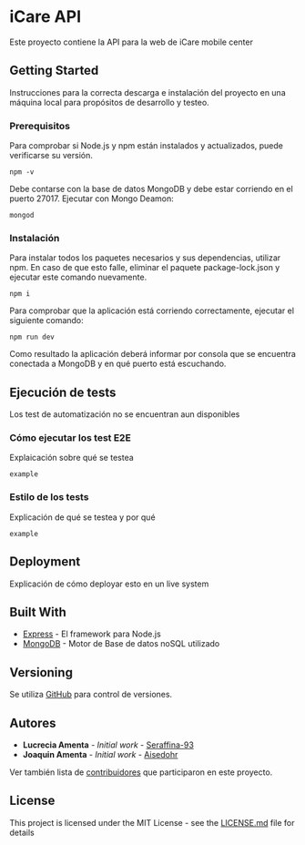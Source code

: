 # iCare API

Este proyecto contiene la API para la web de iCare mobile center

## Getting Started

Instrucciones para la correcta descarga e instalación del proyecto en una máquina local para propósitos de desarrollo y testeo.

### Prerequisitos

Para comprobar si Node.js y npm están instalados y actualizados, puede verificarse su versión.

```
npm -v
```

Debe contarse con la base de datos MongoDB y debe estar corriendo en el puerto 27017. Ejecutar con Mongo Deamon:

```
mongod
```

### Instalación

Para instalar todos los paquetes necesarios y sus dependencias, utilizar npm. En caso de que esto falle, eliminar el paquete package-lock.json y ejecutar este comando nuevamente.

```
npm i
```

Para comprobar que la aplicación está corriendo correctamente, ejecutar el siguiente comando:

```
npm run dev
```

Como resultado la aplicación deberá informar por consola que se encuentra conectada a MongoDB y en qué puerto está escuchando. 

## Ejecución de tests

Los test de automatización no se encuentran aun disponibles

### Cómo ejecutar los test E2E

Explaicación sobre qué se testea

```
example
```

### Estilo de los tests

Explicación de qué se testea y por qué

```
example
```

## Deployment

Explicación de cómo deployar esto en un live system

## Built With

* [Express](https://www.npmjs.com/package/express) - El framework para Node.js
* [MongoDB](https://www.mongodb.com/cloud/atlas) - Motor de Base de datos noSQL utilizado

## Versioning

Se utiliza [GitHub](http://github.com/) para control de versiones. 

## Autores

* **Lucrecia Amenta** - *Initial work* - [Seraffina-93](https://github.com/Seraffina-93)
* **Joaquin Amenta** - *Initial work* - [Aisedohr](https://github.com/Aisedohr)


Ver también lista de [contribuidores](https://github.com/Seraffina-93/iCare-API/contributors) que participaron en este proyecto.

## License

This project is licensed under the MIT License - see the [LICENSE.md](LICENSE.md) file for details


